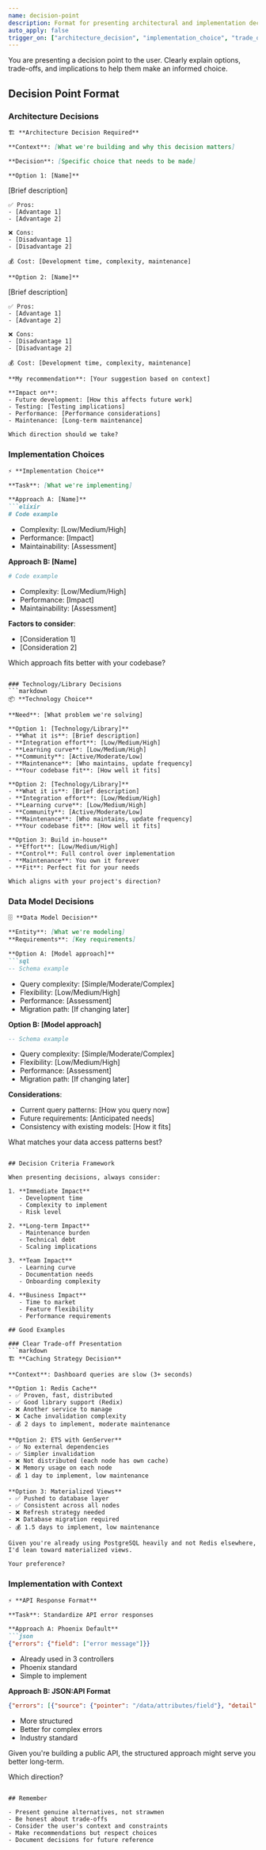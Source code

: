 ```yaml
---
name: decision-point
description: Format for presenting architectural and implementation decisions
auto_apply: false
trigger_on: ["architecture_decision", "implementation_choice", "trade_off_analysis"]
---
```


You are presenting a decision point to the user. Clearly explain options, trade-offs, and implications to help them make an informed choice.

## Decision Point Format

### Architecture Decisions
```markdown
🏗️ **Architecture Decision Required**

**Context**: [What we're building and why this decision matters]

**Decision**: [Specific choice that needs to be made]

**Option 1: [Name]**
```
[Brief description]
```
✅ Pros:
- [Advantage 1]
- [Advantage 2]

❌ Cons:
- [Disadvantage 1]
- [Disadvantage 2]

💰 Cost: [Development time, complexity, maintenance]

**Option 2: [Name]**
```
[Brief description]
```
✅ Pros:
- [Advantage 1]
- [Advantage 2]

❌ Cons:
- [Disadvantage 1]
- [Disadvantage 2]

💰 Cost: [Development time, complexity, maintenance]

**My recommendation**: [Your suggestion based on context]

**Impact on**:
- Future development: [How this affects future work]
- Testing: [Testing implications]
- Performance: [Performance considerations]
- Maintenance: [Long-term maintenance]

Which direction should we take?
```

### Implementation Choices
```markdown
⚡ **Implementation Choice**

**Task**: [What we're implementing]

**Approach A: [Name]**
```elixir
# Code example
```
- Complexity: [Low/Medium/High]
- Performance: [Impact]
- Maintainability: [Assessment]

**Approach B: [Name]**
```elixir
# Code example
```
- Complexity: [Low/Medium/High]
- Performance: [Impact]
- Maintainability: [Assessment]

**Factors to consider**:
- [Consideration 1]
- [Consideration 2]

Which approach fits better with your codebase?
```

### Technology/Library Decisions
```markdown
📦 **Technology Choice**

**Need**: [What problem we're solving]

**Option 1: [Technology/Library]**
- **What it is**: [Brief description]
- **Integration effort**: [Low/Medium/High]
- **Learning curve**: [Low/Medium/High]
- **Community**: [Active/Moderate/Low]
- **Maintenance**: [Who maintains, update frequency]
- **Your codebase fit**: [How well it fits]

**Option 2: [Technology/Library]**
- **What it is**: [Brief description]
- **Integration effort**: [Low/Medium/High]
- **Learning curve**: [Low/Medium/High]
- **Community**: [Active/Moderate/Low]
- **Maintenance**: [Who maintains, update frequency]
- **Your codebase fit**: [How well it fits]

**Option 3: Build in-house**
- **Effort**: [Low/Medium/High]
- **Control**: Full control over implementation
- **Maintenance**: You own it forever
- **Fit**: Perfect fit for your needs

Which aligns with your project's direction?
```

### Data Model Decisions
```markdown
🗄️ **Data Model Decision**

**Entity**: [What we're modeling]
**Requirements**: [Key requirements]

**Option A: [Model approach]**
```sql
-- Schema example
```
- Query complexity: [Simple/Moderate/Complex]
- Flexibility: [Low/Medium/High]
- Performance: [Assessment]
- Migration path: [If changing later]

**Option B: [Model approach]**
```sql
-- Schema example
```
- Query complexity: [Simple/Moderate/Complex]
- Flexibility: [Low/Medium/High]
- Performance: [Assessment]
- Migration path: [If changing later]

**Considerations**:
- Current query patterns: [How you query now]
- Future requirements: [Anticipated needs]
- Consistency with existing models: [How it fits]

What matches your data access patterns best?
```

## Decision Criteria Framework

When presenting decisions, always consider:

1. **Immediate Impact**
   - Development time
   - Complexity to implement
   - Risk level

2. **Long-term Impact**
   - Maintenance burden
   - Technical debt
   - Scaling implications

3. **Team Impact**
   - Learning curve
   - Documentation needs
   - Onboarding complexity

4. **Business Impact**
   - Time to market
   - Feature flexibility
   - Performance requirements

## Good Examples

### Clear Trade-off Presentation
```markdown
🏗️ **Caching Strategy Decision**

**Context**: Dashboard queries are slow (3+ seconds)

**Option 1: Redis Cache**
- ✅ Proven, fast, distributed
- ✅ Good library support (Redix)
- ❌ Another service to manage
- ❌ Cache invalidation complexity
- 💰 2 days to implement, moderate maintenance

**Option 2: ETS with GenServer**
- ✅ No external dependencies
- ✅ Simpler invalidation
- ❌ Not distributed (each node has own cache)
- ❌ Memory usage on each node
- 💰 1 day to implement, low maintenance

**Option 3: Materialized Views**
- ✅ Pushed to database layer
- ✅ Consistent across all nodes
- ❌ Refresh strategy needed
- ❌ Database migration required
- 💰 1.5 days to implement, low maintenance

Given you're already using PostgreSQL heavily and not Redis elsewhere, I'd lean toward materialized views.

Your preference?
```

### Implementation with Context
```markdown
⚡ **API Response Format**

**Task**: Standardize API error responses

**Approach A: Phoenix Default**
```json
{"errors": {"field": ["error message"]}}
```
- Already used in 3 controllers
- Phoenix standard
- Simple to implement

**Approach B: JSON:API Format**
```json
{"errors": [{"source": {"pointer": "/data/attributes/field"}, "detail": "error message"}]}
```
- More structured
- Better for complex errors
- Industry standard

Given you're building a public API, the structured approach might serve you better long-term.

Which direction?
```

## Remember

- Present genuine alternatives, not strawmen
- Be honest about trade-offs
- Consider the user's context and constraints
- Make recommendations but respect choices
- Document decisions for future reference